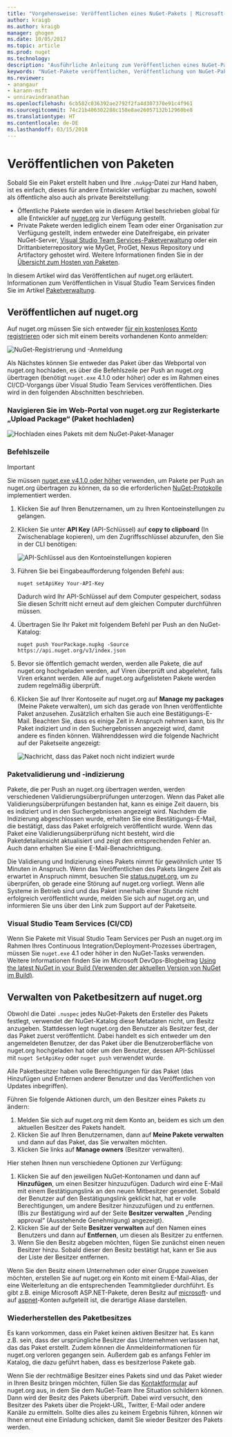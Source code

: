 ```yaml
---
title: "Vorgehensweise: Veröffentlichen eines NuGet-Pakets | Microsoft-Dokumentation"
author: kraigb
ms.author: kraigb
manager: ghogen
ms.date: 10/05/2017
ms.topic: article
ms.prod: nuget
ms.technology: 
description: "Ausführliche Anleitung zum Veröffentlichen eines NuGet-Pakets auf nuget.org oder in einem privaten Feed sowie zum Verwalten des Paketbesitzes auf nuget.org."
keywords: "NuGet-Pakete veröffentlichen, Veröffentlichung von NuGet-Paketen, Besitz von NuGet-Paketen, Veröffentlichen auf nuget.org, private NuGet-Feeds"
ms.reviewer:
- anangaur
- karann-msft
- unniravindranathan
ms.openlocfilehash: 6cb582c036392ae2792f2fa4d307370e91c4f961
ms.sourcegitcommit: 74c21b406302288c158e8ae26057132b12960be8
ms.translationtype: HT
ms.contentlocale: de-DE
ms.lasthandoff: 03/15/2018
---
```

# <a name="publishing-packages"></a>Veröffentlichen von Paketen

Sobald Sie ein Paket erstellt haben und Ihre `.nukpg`-Datei zur Hand haben, ist es einfach, dieses für andere Entwickler verfügbar zu machen, sowohl als öffentliche also auch als private Bereitstellung:

- Öffentliche Pakete werden wie in diesem Artikel beschrieben global für alle Entwickler auf [nuget.org](https://www.nuget.org/packages/manage/upload) zur Verfügung gestellt.
- Private Pakete werden lediglich einem Team oder einer Organisation zur Verfügung gestellt, indem entweder eine Dateifreigabe, ein privater NuGet-Server, [Visual Studio Team Services-Paketverwaltung](https://www.visualstudio.com/docs/package/nuget/publish) oder ein Drittanbieterrepository wie MyGet, ProGet, Nexus Repository und Artifactory gehostet wird. Weitere Informationen finden Sie in der [Übersicht zum Hosten von Paketen](../hosting-packages/overview.md).

In diesem Artikel wird das Veröffentlichen auf nuget.org erläutert. Informationen zum Veröffentlichen in Visual Studio Team Services finden Sie im Artikel [Paketverwaltung](https://www.visualstudio.com/docs/package/nuget/publish).

## <a name="publish-to-nugetorg"></a>Veröffentlichen auf nuget.org

Auf nuget.org müssen Sie sich entweder [für ein kostenloses Konto registrieren](https://www.nuget.org/users/account/LogOn?returnUrl=%2F) oder sich mit einem bereits vorhandenen Konto anmelden:

![NuGet-Registrierung und -Anmeldung](media/publish_NuGetSignIn.png)

Als Nächstes können Sie entweder das Paket über das Webportal von nuget.org hochladen, es über die Befehlszeile per Push an nuget.org übertragen (benötigt `nuget.exe` 4.1.0 oder höher) oder es im Rahmen eines CI/CD-Vorgangs über Visual Studio Team Services veröffentlichen. Dies wird in den folgenden Abschnitten beschrieben.

### <a name="web-portal-use-the-upload-package-tab-on-nugetorg"></a>Navigieren Sie im Web-Portal von nuget.org zur Registerkarte „Upload Package“ (Paket hochladen)

![Hochladen eines Pakets mit dem NuGet-Paket-Manager](media/publish_UploadYourPackage.PNG)

### <a name="command-line"></a>Befehlszeile

> [!Important]
> Sie müssen [nuget.exe v4.1.0 oder höher](https://www.nuget.org/downloads) verwenden, um Pakete per Push an nuget.org übertragen zu können, da so die erforderlichen [NuGet-Protokolle](../api/nuget-protocols.md) implementiert werden.

1. Klicken Sie auf Ihren Benutzernamen, um zu Ihren Kontoeinstellungen zu gelangen.
1. Klicken Sie unter **API Key** (API-Schlüssel) auf **copy to clipboard** (In Zwischenablage kopieren), um den Zugriffsschlüssel abzurufen, den Sie in der CLI benötigen:

    ![API-Schlüssel aus den Kontoeinstellungen kopieren](media/publish_APIKey.png)

1. Führen Sie bei Eingabeaufforderung folgenden Befehl aus:

    ```cli
    nuget setApiKey Your-API-Key
    ```

    Dadurch wird Ihr API-Schlüssel auf dem Computer gespeichert, sodass Sie diesen Schritt nicht erneut auf dem gleichen Computer durchführen müssen.

1. Übertragen Sie Ihr Paket mit folgendem Befehl per Push an den NuGet-Katalog:

    ```cli
    nuget push YourPackage.nupkg -Source https://api.nuget.org/v3/index.json
    ```

1. Bevor sie öffentlich gemacht werden, werden alle Pakete, die auf nuget.org hochgeladen werden, auf Viren überprüft und abgelehnt, falls Viren erkannt werden. Alle auf nuget.org aufgelisteten Pakete werden zudem regelmäßig überprüft.

1. Klicken Sie auf Ihrer Kontoseite auf nuget.org auf **Manage my packages** (Meine Pakete verwalten), um sich das gerade von Ihnen veröffentlichte Paket anzusehen. Zusätzlich erhalten Sie auch eine Bestätigungs-E-Mail. Beachten Sie, dass es einige Zeit in Anspruch nehmen kann, bis Ihr Paket indiziert und in den Suchergebnissen angezeigt wird, damit andere es finden können. Währenddessen wird die folgende Nachricht auf der Paketseite angezeigt:

    ![Nachricht, dass das Paket noch nicht indiziert wurde](media/publish_NotYetIndexed.png)

### <a name="package-validation-and-indexing"></a>Paketvalidierung und -indizierung

Pakete, die per Push an nuget.org übertragen werden, werden verschiedenen Validierungsüberprüfungen unterzogen. Wenn das Paket alle Validierungsüberprüfungen bestanden hat, kann es einige Zeit dauern, bis es indiziert und in den Suchergebnissen angezeigt wird. Nachdem die Indizierung abgeschlossen wurde, erhalten Sie eine Bestätigungs-E-Mail, die bestätigt, dass das Paket erfolgreich veröffentlicht wurde. Wenn das Paket eine Validierungsüberprüfung nicht besteht, wird die Paketdetailansicht aktualisiert und zeigt den entsprechenden Fehler an. Auch dann erhalten Sie eine E-Mail-Benachrichtigung.

Die Validierung und Indizierung eines Pakets nimmt für gewöhnlich unter 15 Minuten in Anspruch. Wenn das Veröffentlichen des Pakets längere Zeit als erwartet in Anspruch nimmt, besuchen Sie [status.nuget.org](https://status.nuget.org/), um zu überprüfen, ob gerade eine Störung auf nuget.org vorliegt. Wenn alle Systeme in Betrieb sind und das Paket innerhalb einer Stunde nicht erfolgreich veröffentlicht wurde, melden Sie sich auf nuget.org an, und informieren Sie uns über den Link zum Support auf der Paketseite.

### <a name="visual-studio-team-services-cicd"></a>Visual Studio Team Services (CI/CD)

Wenn Sie Pakete mit Visual Studio Team Services per Push an nuget.org im Rahmen Ihres Continuous Integration/Deployment-Prozesses übertragen, müssen Sie `nuget.exe` 4.1 oder höher in den NuGet-Tasks verwenden. Weitere Informationen finden Sie im Microsoft DevOps-Blogbeitrag [Using the latest NuGet in your Build (Verwenden der aktuellen Version von NuGet im Build)](https://blogs.msdn.microsoft.com/devops/2017/09/29/using-the-latest-nuget-in-your-build/).

## <a name="managing-package-owners-on-nugetorg"></a>Verwalten von Paketbesitzern auf nuget.org

Obwohl die Datei `.nuspec` jedes NuGet-Pakets den Ersteller des Pakets festlegt, verwendet der NuGet-Katalog diese Metadaten nicht, um Besitz anzugeben. Stattdessen legt nuget.org den Benutzer als Besitzer fest, der das Paket zuerst veröffentlicht. Dabei handelt es sich entweder um den angemeldeten Benutzer, der das Paket über die Benutzeroberfläche von nuget.org hochgeladen hat oder um den Benutzer, dessen API-Schlüssel mit `nuget SetApiKey` oder `nuget push` verwendet wurde.

Alle Paketbesitzer haben volle Berechtigungen für das Paket (das Hinzufügen und Entfernen anderer Benutzer und das Veröffentlichen von Updates inbegriffen).

Führen Sie folgende Aktionen durch, um den Besitzer eines Pakets zu ändern:

1. Melden Sie sich auf nuget.org mit dem Konto an, beidem es sich um den aktuellen Besitzer des Pakets handelt.
1. Klicken Sie auf Ihren Benutzernamen, dann auf **Meine Pakete verwalten** und dann auf das Paket, das Sie verwalten möchten.
1. Klicken Sie links auf **Manage owners** (Besitzer verwalten).

Hier stehen Ihnen nun verschiedene Optionen zur Verfügung:

1. Klicken Sie auf den jeweiligen NuGet-Kontonamen und dann auf **Hinzufügen**, um einen Besitzer hinzuzufügen. Dadurch wird eine E-Mail mit einem Bestätigungslink an den neuen Mitbesitzer gesendet. Sobald der Benutzer auf den Bestätigungslink geklickt hat, hat er volle Berechtigungen, um andere Besitzer hinzuzufügen und zu entfernen. (Bis zur Bestätigung wird auf der Seite **Besitzer verwalten** „Pending approval“ (Ausstehende Genehmigung) angezeigt).
1. Klicken Sie auf der Seite **Besitzer verwalten** auf den Namen eines Benutzers und dann auf **Entfernen**, um diesen als Besitzer zu entfernen.
1. Wenn Sie den Besitz abgeben möchten, fügen Sie zunächst einen neuen Besitzer hinzu. Sobald dieser den Besitz bestätigt hat, kann er Sie aus der Liste der Besitzer entfernen.

Wenn Sie den Besitz einem Unternehmen oder einer Gruppe zuweisen möchten, erstellen Sie auf nuget.org ein Konto mit einem E-Mail-Alias, der eine Weiterleitung an die entsprechenden Teammitglieder durchführt. Es gibt z.B. einige Microsoft ASP.NET-Pakete, deren Besitz auf [microsoft](http://nuget.org/profiles/microsoft)- und auf [aspnet](http://nuget.org/profiles/aspnet)-Konten aufgeteilt ist, die derartige Aliase darstellen.

### <a name="recovering-package-ownership"></a>Wiederherstellen des Paketbesitzes

Es kann vorkommen, dass ein Paket keinen aktiven Besitzer hat. Es kann z.B. sein, dass der ursprüngliche Besitzer das Unternehmen verlassen hat, das das Paket erstellt. Zudem können die Anmeldeinformationen für nuget.org verloren gegangen sein. Außerdem gab es anfangs Fehler im Katalog, die dazu geführt haben, dass es besitzerlose Pakete gab.

Wenn Sie der rechtmäßige Besitzer eines Pakets sind und das Paket wieder in Ihren Besitz bringen möchten, füllen Sie das [Kontaktformular](https://www.nuget.org/policies/Contact) auf nuget.org aus, in dem Sie dem NuGet-Team Ihre Situation schildern können. Dann wird der Besitz des Pakets überprüft. Dabei wird versucht, den Besitzer des Pakets über die Projekt-URL, Twitter, E-Mail oder andere Kanäle zu ermitteln. Sollte dies alles zu keinem Ergebnis führen, können wir Ihnen erneut eine Einladung schicken, damit Sie wieder Besitzer des Pakets werden.
